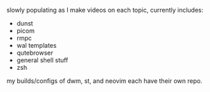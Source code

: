 slowly populating as I make videos on each topic, currently includes:

- dunst
- picom
- rmpc
- wal templates
- qutebrowser
- general shell stuff
- zsh

my builds/configs of dwm, st, and neovim each have their own repo.
